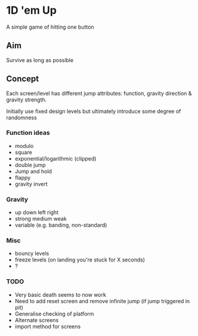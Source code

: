 # 1D 'em Up #
A simple game of hitting one button

## Aim ##
Survive as long as possible

## Concept ##
Each screen/level has different jump attributes: function, gravity direction & gravity strength.

Initially use fixed design levels but ultimately introduce some degree of randomness

### Function ideas ###
 * modulo
 * square
 * exponential/logarithmic (clipped)
 * double jump
 * Jump and hold
 * flappy
 * gravity invert

### Gravity ###
 * up down left right
 * strong medium weak
 * variable (e.g. banding, non-standard)

### Misc ###
 * bouncy levels
 * freeze levels (on landing you're stuck for X seconds)
 * ?

### TODO ###
* Very basic death seems to now work
* Need to add reset screen and remove infinite jump (if jump triggered in pit)
* Generalise checking of platform
* Alternate screens
* import method for screens
